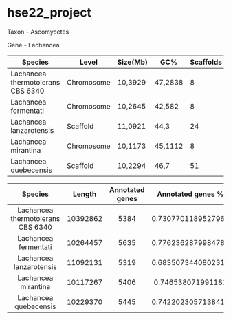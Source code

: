 # hse22_project


Taxon -	Ascomycetes

Gene - Lachancea


| Species                           | Level       | Size(Mb) | GC%     | Scaffolds | Assembly        |
|-----------------------------------|-------------|----------|---------|-----------|-----------------|
| Lachancea thermotolerans CBS 6340 |  Chromosome |  10,3929 | 47,2838 | 8         | GCA_000142805.1 |
| Lachancea fermentati              |  Chromosome |  10,2645 |  42,582 | 8         | GCA_900074765.1 |
| Lachancea lanzarotensis           | Scaffold    |  11,0921 |    44,3 | 24        | GCA_000938715.1 |
| Lachancea mirantina               |  Chromosome |  10,1173 | 45,1112 | 8         | GCA_900074745.1 |
| Lachancea quebecensis             | Scaffold    |  10,2294 |    46,7 | 51        | GCA_002900925.1 |



|              Species              |  Length  | Annotated genes |  Annotated genes % |       Exons %      |
|:---------------------------------:|:--------:|:---------------:|:------------------:|:------------------:|
| Lachancea thermotolerans CBS 6340 | 10392862 | 5384            | 0.7307701189527966 | 0.7265764714281783 |
| Lachancea fermentati              | 10264457 | 5635            | 0.7762362879984787 | 0.7702266179302032 |
| Lachancea lanzarotensis           | 11092131 | 5319            | 0.6835073440802313 | 0.6786118014653811 |
| Lachancea mirantina               | 10117267 | 5406            | 0.746538071991181  | 0.7399981635356663 |
| Lachancea quebecensis             | 10229370 | 5445            | 0.7422023057138416 | 0.7374532351454683 |
